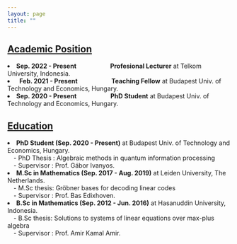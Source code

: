 ```yaml
---
layout: page
title: ""
---
```

<h2><u>Academic Position</u></h2>
<li><b>Sep. 2022 - Present &emsp;&emsp;&emsp;&emsp;&ensp;&ensp; Profesional Lecturer</b> at Telkom University, Indonesia.</li>
<li><b>&ensp;Feb. 2021 - Present &emsp;&emsp;&emsp;&emsp;&ensp;&ensp; Teaching Fellow</b> at Budapest Univ. of Technology and Economics, Hungary.</li>
<li><b>Sep. 2020 - Present &emsp;&emsp;&emsp;&emsp;&ensp;&ensp; PhD Student</b> at Budapest Univ. of Technology and Economics, Hungary.</li>

<h2><u>Education</u></h2> 
<li><b>PhD Student (Sep. 2020 - Present)</b> at Budapest Univ. of Technology and Economics, Hungary.<br>
 &ensp;&ensp;- PhD Thesis : Algebraic methods in quantum information processing <br>
 &ensp;&ensp;- Supervisor : Prof. Gábor Ivanyos.</li>
<li><b>M.Sc in Mathematics (Sep. 2017 - Aug. 2019)</b> at Leiden University, The Netherlands.<br>
 &ensp;&ensp;- M.Sc thesis: Gröbner bases for decoding linear codes <br>
 &ensp;&ensp;- Supervisor : Prof. Bas Edixhoven.</li>
<li><b>B.Sc in Mathematics (Sep. 2012 - Jun. 2016)</b> at Hasanuddin University, Indonesia.<br>
 &ensp;&ensp;- B.Sc thesis: Solutions to systems of linear equations over max-plus algebra <br>
 &ensp;&ensp;- Supervisor : Prof. Amir Kamal Amir.</li>
